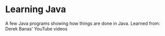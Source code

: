 # Learning Java
A few Java programs showing how things are done in Java.
Learned from: Derek Banas' YouTube videos
